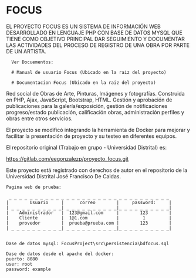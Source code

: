 # FOCUS

 EL PROYECTO FOCUS ES UN SISTEMA DE INFORMACIÓN WEB DESARROLLADO EN LENGUAJE PHP CON BASE DE DATOS MYSQL 
 QUE TIENE COMO OBJETIVO PRINCIPAL DAR SEGUIMIENTO Y DOCUMENTAR LAS ACTIVIDADES DEL PROCESO DE REGISTRO DE 
 UNA OBRA POR PARTE DE UN ARTISTA.

      Ver Docuementos:
      
      # Manual de usuario Focus (Ubicado en la raiz del proyecto)
      
      # Documentacion Focus (Ubicado en la raiz del proyecto)

 Red social de Obras de Arte, Pinturas, Imágenes y fotografías. Construida en PHP, Ajax, JavaScript, Bootstrap, HTML. Gestión y aprobación de publicaciones para la galería/exposición, gestión de notificaciones progreso/estado publicación, calificación obras, administración perfiles y obras entre otros servicios.


 El proyecto se modificó integrando la herramienta de Docker para mejorar y facilitar la presentación de proyecto y su testeo en diferentes equipos.

 El repositorio original (Trabajo en grupo - Universidad Distrital) es: 

 https://gitlab.com/eegonzalezp/proyecto_focus.git

 Este proyecto está registrado con derechos de autor en el repositorio de la Universidad Distrital José Francisco De Caldas.

    Pagina web de prueba:

     _ _ _ _ _ _ _ _ _ _ _ _ _ _ _ _ _ _ _ _ _ _ _ _ _ _ _ _ _ _ _
    |        Usuario     |      correo        |     password:     |
    | _ _ _ _ _ _ _ _ _ _| _ _ _ _ _ _ _ _ _ _|_ _ _ _ _ _ _ _ _ _|
    |    Administrador   |  123@gmail.com     |        123        |
    |    Cliente         |  1@1.com           |         1         |
    |    provedor        |  prueba@prueba.com |        123        |
    | _ _ _ _ _ _ _ _ _ _| _ _ _ _ _ _ _ _ _ _|_ _ _ _ _ _ _ _ _ _|
    
    
    Dase de datos mysql: FocusProject\src\persistencia\bdfocus.sql
    
    Dase de datos desde el apache del docker:
    puerto: 8080 
    user: root
    password: example
